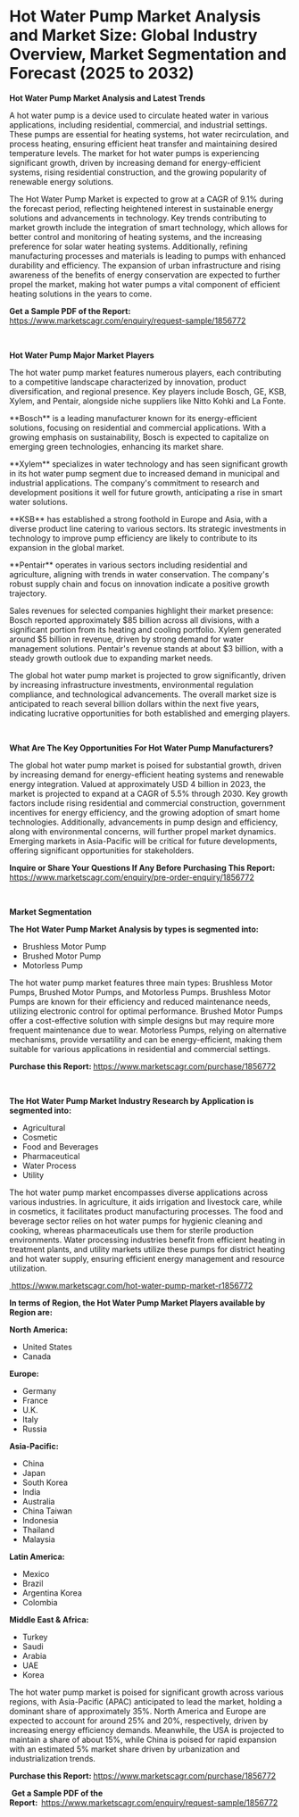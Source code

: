 <p><h1>Hot Water Pump Market Analysis and Market Size: Global Industry Overview, Market Segmentation and Forecast (2025 to 2032)</h1></p><p><strong>Hot Water Pump Market Analysis and Latest Trends</strong></p>
<p><p>A hot water pump is a device used to circulate heated water in various applications, including residential, commercial, and industrial settings. These pumps are essential for heating systems, hot water recirculation, and process heating, ensuring efficient heat transfer and maintaining desired temperature levels. The market for hot water pumps is experiencing significant growth, driven by increasing demand for energy-efficient systems, rising residential construction, and the growing popularity of renewable energy solutions.</p><p>The Hot Water Pump Market is expected to grow at a CAGR of 9.1% during the forecast period, reflecting heightened interest in sustainable energy solutions and advancements in technology. Key trends contributing to market growth include the integration of smart technology, which allows for better control and monitoring of heating systems, and the increasing preference for solar water heating systems. Additionally, refining manufacturing processes and materials is leading to pumps with enhanced durability and efficiency. The expansion of urban infrastructure and rising awareness of the benefits of energy conservation are expected to further propel the market, making hot water pumps a vital component of efficient heating solutions in the years to come.</p></p>
<p><strong>Get a Sample PDF of the Report:&nbsp;</strong> <a href="https://www.marketscagr.com/enquiry/request-sample/1856772?utm_campaign=2097&utm_medium=2&utm_source=Github&utm_content=ia&utm_term=16042025&utm_id=hot-water-pump">https://www.marketscagr.com/enquiry/request-sample/1856772</a></p>
<p>&nbsp;</p>
<p><strong>Hot Water Pump Major Market Players</strong></p>
<p><p>The hot water pump market features numerous players, each contributing to a competitive landscape characterized by innovation, product diversification, and regional presence. Key players include Bosch, GE, KSB, Xylem, and Pentair, alongside niche suppliers like Nitto Kohki and La Fonte.</p><p>**Bosch** is a leading manufacturer known for its energy-efficient solutions, focusing on residential and commercial applications. With a growing emphasis on sustainability, Bosch is expected to capitalize on emerging green technologies, enhancing its market share. </p><p>**Xylem** specializes in water technology and has seen significant growth in its hot water pump segment due to increased demand in municipal and industrial applications. The company's commitment to research and development positions it well for future growth, anticipating a rise in smart water solutions.</p><p>**KSB** has established a strong foothold in Europe and Asia, with a diverse product line catering to various sectors. Its strategic investments in technology to improve pump efficiency are likely to contribute to its expansion in the global market.</p><p>**Pentair** operates in various sectors including residential and agriculture, aligning with trends in water conservation. The company's robust supply chain and focus on innovation indicate a positive growth trajectory.</p><p>Sales revenues for selected companies highlight their market presence: Bosch reported approximately $85 billion across all divisions, with a significant portion from its heating and cooling portfolio. Xylem generated around $5 billion in revenue, driven by strong demand for water management solutions. Pentair's revenue stands at about $3 billion, with a steady growth outlook due to expanding market needs.</p><p>The global hot water pump market is projected to grow significantly, driven by increasing infrastructure investments, environmental regulation compliance, and technological advancements. The overall market size is anticipated to reach several billion dollars within the next five years, indicating lucrative opportunities for both established and emerging players.</p></p>
<p>&nbsp;</p>
<p><strong>What Are The Key Opportunities For Hot Water Pump Manufacturers?</strong></p>
<p><p>The global hot water pump market is poised for substantial growth, driven by increasing demand for energy-efficient heating systems and renewable energy integration. Valued at approximately USD 4 billion in 2023, the market is projected to expand at a CAGR of 5.5% through 2030. Key growth factors include rising residential and commercial construction, government incentives for energy efficiency, and the growing adoption of smart home technologies. Additionally, advancements in pump design and efficiency, along with environmental concerns, will further propel market dynamics. Emerging markets in Asia-Pacific will be critical for future developments, offering significant opportunities for stakeholders.</p></p>
<p><strong>Inquire or Share Your Questions If Any Before Purchasing This Report:</strong> <a href="https://www.marketscagr.com/enquiry/pre-order-enquiry/1856772?utm_campaign=2097&utm_medium=2&utm_source=Github&utm_content=ia&utm_term=16042025&utm_id=hot-water-pump">https://www.marketscagr.com/enquiry/pre-order-enquiry/1856772</a></p>
<p>&nbsp;</p>
<p><strong>Market Segmentation</strong></p>
<p><strong>The Hot Water Pump Market Analysis by types is segmented into:</strong></p>
<p><ul><li>Brushless Motor Pump</li><li>Brushed Motor Pump</li><li>Motorless Pump</li></ul></p>
<p><p>The hot water pump market features three main types: Brushless Motor Pumps, Brushed Motor Pumps, and Motorless Pumps. Brushless Motor Pumps are known for their efficiency and reduced maintenance needs, utilizing electronic control for optimal performance. Brushed Motor Pumps offer a cost-effective solution with simple designs but may require more frequent maintenance due to wear. Motorless Pumps, relying on alternative mechanisms, provide versatility and can be energy-efficient, making them suitable for various applications in residential and commercial settings.</p></p>
<p><strong>Purchase this Report:&nbsp;</strong><a href="https://www.marketscagr.com/purchase/1856772?utm_campaign=2097&utm_medium=2&utm_source=Github&utm_content=ia&utm_term=16042025&utm_id=hot-water-pump">https://www.marketscagr.com/purchase/1856772</a></p>
<p>&nbsp;</p>
<p><strong>The Hot Water Pump Market Industry Research by Application is segmented into:</strong></p>
<p><ul><li>Agricultural</li><li>Cosmetic</li><li>Food and Beverages</li><li>Pharmaceutical</li><li>Water Process</li><li>Utility</li></ul></p>
<p><p>The hot water pump market encompasses diverse applications across various industries. In agriculture, it aids irrigation and livestock care, while in cosmetics, it facilitates product manufacturing processes. The food and beverage sector relies on hot water pumps for hygienic cleaning and cooking, whereas pharmaceuticals use them for sterile production environments. Water processing industries benefit from efficient heating in treatment plants, and utility markets utilize these pumps for district heating and hot water supply, ensuring efficient energy management and resource utilization.</p></p>
<p><a href="https://www.marketscagr.com/hot-water-pump-market-r1856772?utm_campaign=2097&utm_medium=2&utm_source=Github&utm_content=ia&utm_term=16042025&utm_id=hot-water-pump">&nbsp;https://www.marketscagr.com/hot-water-pump-market-r1856772</a></p>
<p><strong>In terms of Region, the Hot Water Pump Market Players available by Region are:</strong></p>
<p>
    <p> <strong> North America: </strong>
        <ul>
            <li>United States</li>
            <li>Canada</li>
        </ul>
        </p> 
    <p> <strong> Europe: </strong>
        <ul>
            <li>Germany</li>
            <li>France</li>
            <li>U.K.</li>
            <li>Italy</li>
            <li>Russia</li>
        </ul>
        </p> 
    <p> <strong> Asia-Pacific: </strong>
        <ul>
            <li>China</li>
            <li>Japan</li>
            <li>South Korea</li>
            <li>India</li>
            <li>Australia</li>
            <li>China Taiwan</li>
            <li>Indonesia</li>
            <li>Thailand</li>
            <li>Malaysia</li>
        </ul>
        </p> 
    <p> <strong> Latin America: </strong>
        <ul>
            <li>Mexico</li>
            <li>Brazil</li>
            <li>Argentina Korea</li>
            <li>Colombia</li>
        </ul>
        </p> 
    <p> <strong> Middle East & Africa: </strong>
        <ul>
            <li>Turkey</li>
            <li>Saudi</li>
            <li>Arabia</li>
            <li>UAE</li>
            <li>Korea</li>
        </ul>
    </p>
    </p>
<p><p>The hot water pump market is poised for significant growth across various regions, with Asia-Pacific (APAC) anticipated to lead the market, holding a dominant share of approximately 35%. North America and Europe are expected to account for around 25% and 20%, respectively, driven by increasing energy efficiency demands. Meanwhile, the USA is projected to maintain a share of about 15%, while China is poised for rapid expansion with an estimated 5% market share driven by urbanization and industrialization trends.</p></p>
<p><strong>Purchase this Report: </strong><a href="https://www.marketscagr.com/purchase/1856772?utm_campaign=2097&utm_medium=2&utm_source=Github&utm_content=ia&utm_term=16042025&utm_id=hot-water-pump">https://www.marketscagr.com/purchase/1856772</a></p>
<p>&nbsp;<strong>Get a Sample PDF of the Report:&nbsp;&nbsp;</strong><a href="https://www.marketscagr.com/enquiry/request-sample/1856772?utm_campaign=2097&utm_medium=2&utm_source=Github&utm_content=ia&utm_term=16042025&utm_id=hot-water-pump">https://www.marketscagr.com/enquiry/request-sample/1856772</a></p>
<p><strong></strong></p>
<p><p></p><p></p><p></p></p>